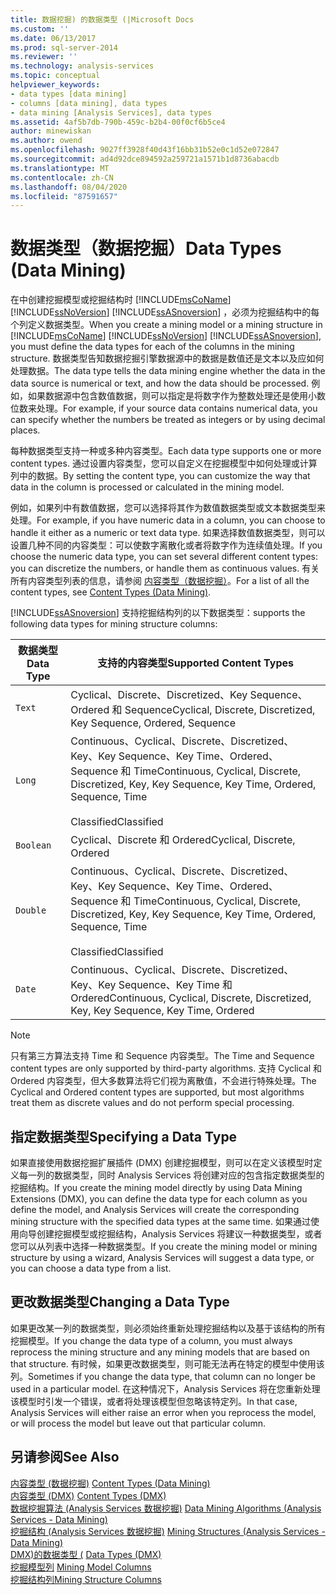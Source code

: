 ```yaml
---
title: 数据挖掘) 的数据类型 (|Microsoft Docs
ms.custom: ''
ms.date: 06/13/2017
ms.prod: sql-server-2014
ms.reviewer: ''
ms.technology: analysis-services
ms.topic: conceptual
helpviewer_keywords:
- data types [data mining]
- columns [data mining], data types
- data mining [Analysis Services], data types
ms.assetid: 4af5b7db-790b-459c-b2b4-00f0cf6b5ce4
author: minewiskan
ms.author: owend
ms.openlocfilehash: 9027ff3928f40d43f16bb31b52e0c1d52e072847
ms.sourcegitcommit: ad4d92dce894592a259721a1571b1d8736abacdb
ms.translationtype: MT
ms.contentlocale: zh-CN
ms.lasthandoff: 08/04/2020
ms.locfileid: "87591657"
---
```

# <a name="data-types-data-mining"></a><span data-ttu-id="3c01c-102">数据类型（数据挖掘）</span><span class="sxs-lookup"><span data-stu-id="3c01c-102">Data Types (Data Mining)</span></span>
  <span data-ttu-id="3c01c-103">在中创建挖掘模型或挖掘结构时 [!INCLUDE[msCoName](../../includes/msconame-md.md)] [!INCLUDE[ssNoVersion](../../includes/ssnoversion-md.md)] [!INCLUDE[ssASnoversion](../../includes/ssasnoversion-md.md)] ，必须为挖掘结构中的每个列定义数据类型。</span><span class="sxs-lookup"><span data-stu-id="3c01c-103">When you create a mining model or a mining structure in [!INCLUDE[msCoName](../../includes/msconame-md.md)] [!INCLUDE[ssNoVersion](../../includes/ssnoversion-md.md)] [!INCLUDE[ssASnoversion](../../includes/ssasnoversion-md.md)], you must define the data types for each of the columns in the mining structure.</span></span> <span data-ttu-id="3c01c-104">数据类型告知数据挖掘引擎数据源中的数据是数值还是文本以及应如何处理数据。</span><span class="sxs-lookup"><span data-stu-id="3c01c-104">The data type tells the data mining engine whether the data in the data source is numerical or text, and how the data should be processed.</span></span> <span data-ttu-id="3c01c-105">例如，如果数据源中包含数值数据，则可以指定是将数字作为整数处理还是使用小数位数来处理。</span><span class="sxs-lookup"><span data-stu-id="3c01c-105">For example, if your source data contains numerical data, you can specify whether the numbers be treated as integers or by using decimal places.</span></span>  
  
 <span data-ttu-id="3c01c-106">每种数据类型支持一种或多种内容类型。</span><span class="sxs-lookup"><span data-stu-id="3c01c-106">Each data type supports one or more content types.</span></span> <span data-ttu-id="3c01c-107">通过设置内容类型，您可以自定义在挖掘模型中如何处理或计算列中的数据。</span><span class="sxs-lookup"><span data-stu-id="3c01c-107">By setting the content type, you can customize the way that data in the column is processed or calculated in the mining model.</span></span>  
  
 <span data-ttu-id="3c01c-108">例如，如果列中有数值数据，您可以选择将其作为数值数据类型或文本数据类型来处理。</span><span class="sxs-lookup"><span data-stu-id="3c01c-108">For example, if you have numeric data in a column, you can choose to handle it either as a numeric or text data type.</span></span> <span data-ttu-id="3c01c-109">如果选择数值数据类型，则可以设置几种不同的内容类型：可以使数字离散化或者将数字作为连续值处理。</span><span class="sxs-lookup"><span data-stu-id="3c01c-109">If you choose the numeric data type, you can set several different content types: you can discretize the numbers, or handle them as continuous values.</span></span> <span data-ttu-id="3c01c-110">有关所有内容类型列表的信息，请参阅 [内容类型（数据挖掘）](content-types-data-mining.md)。</span><span class="sxs-lookup"><span data-stu-id="3c01c-110">For a list of all the content types, see [Content Types &#40;Data Mining&#41;](content-types-data-mining.md).</span></span>  
  
 [!INCLUDE[ssASnoversion](../../includes/ssasnoversion-md.md)] <span data-ttu-id="3c01c-111">支持挖掘结构列的以下数据类型：</span><span class="sxs-lookup"><span data-stu-id="3c01c-111">supports the following data types for mining structure columns:</span></span>  
  
|<span data-ttu-id="3c01c-112">数据类型</span><span class="sxs-lookup"><span data-stu-id="3c01c-112">Data Type</span></span>|<span data-ttu-id="3c01c-113">支持的内容类型</span><span class="sxs-lookup"><span data-stu-id="3c01c-113">Supported Content Types</span></span>|  
|---------------|-----------------------------|  
|`Text`|<span data-ttu-id="3c01c-114">Cyclical、Discrete、Discretized、Key Sequence、Ordered 和 Sequence</span><span class="sxs-lookup"><span data-stu-id="3c01c-114">Cyclical, Discrete, Discretized, Key Sequence, Ordered, Sequence</span></span>|  
|`Long`|<span data-ttu-id="3c01c-115">Continuous、Cyclical、Discrete、Discretized、Key、Key Sequence、Key Time、Ordered、Sequence 和 Time</span><span class="sxs-lookup"><span data-stu-id="3c01c-115">Continuous, Cyclical, Discrete, Discretized, Key, Key Sequence, Key Time, Ordered, Sequence, Time</span></span><br /><br /> <span data-ttu-id="3c01c-116">Classified</span><span class="sxs-lookup"><span data-stu-id="3c01c-116">Classified</span></span>|  
|`Boolean`|<span data-ttu-id="3c01c-117">Cyclical、Discrete 和 Ordered</span><span class="sxs-lookup"><span data-stu-id="3c01c-117">Cyclical, Discrete, Ordered</span></span>|  
|`Double`|<span data-ttu-id="3c01c-118">Continuous、Cyclical、Discrete、Discretized、Key、Key Sequence、Key Time、Ordered、Sequence 和 Time</span><span class="sxs-lookup"><span data-stu-id="3c01c-118">Continuous, Cyclical, Discrete, Discretized, Key, Key Sequence, Key Time, Ordered, Sequence, Time</span></span><br /><br /> <span data-ttu-id="3c01c-119">Classified</span><span class="sxs-lookup"><span data-stu-id="3c01c-119">Classified</span></span>|  
|`Date`|<span data-ttu-id="3c01c-120">Continuous、Cyclical、Discrete、Discretized、Key、Key Sequence、Key Time 和 Ordered</span><span class="sxs-lookup"><span data-stu-id="3c01c-120">Continuous, Cyclical, Discrete, Discretized, Key, Key Sequence, Key Time, Ordered</span></span>|  
  
> [!NOTE]  
>  <span data-ttu-id="3c01c-121">只有第三方算法支持 Time 和 Sequence 内容类型。</span><span class="sxs-lookup"><span data-stu-id="3c01c-121">The Time and Sequence content types are only supported by third-party algorithms.</span></span> <span data-ttu-id="3c01c-122">支持 Cyclical 和 Ordered 内容类型，但大多数算法将它们视为离散值，不会进行特殊处理。</span><span class="sxs-lookup"><span data-stu-id="3c01c-122">The Cyclical and Ordered content types are supported, but most algorithms treat them as discrete values and do not perform special processing.</span></span>  
  
## <a name="specifying-a-data-type"></a><span data-ttu-id="3c01c-123">指定数据类型</span><span class="sxs-lookup"><span data-stu-id="3c01c-123">Specifying a Data Type</span></span>  
 <span data-ttu-id="3c01c-124">如果直接使用数据挖掘扩展插件 (DMX) 创建挖掘模型，则可以在定义该模型时定义每一列的数据类型，同时 Analysis Services 将创建对应的包含指定数据类型的挖掘结构。</span><span class="sxs-lookup"><span data-stu-id="3c01c-124">If you create the mining model directly by using Data Mining Extensions (DMX), you can define the data type for each column as you define the model, and Analysis Services will create the corresponding mining structure with the specified data types at the same time.</span></span> <span data-ttu-id="3c01c-125">如果通过使用向导创建挖掘模型或挖掘结构，Analysis Services 将建议一种数据类型，或者您可以从列表中选择一种数据类型。</span><span class="sxs-lookup"><span data-stu-id="3c01c-125">If you create the mining model or mining structure by using a wizard, Analysis Services will suggest a data type, or you can choose a data type from a list.</span></span>  
  
## <a name="changing-a-data-type"></a><span data-ttu-id="3c01c-126">更改数据类型</span><span class="sxs-lookup"><span data-stu-id="3c01c-126">Changing a Data Type</span></span>  
 <span data-ttu-id="3c01c-127">如果更改某一列的数据类型，则必须始终重新处理挖掘结构以及基于该结构的所有挖掘模型。</span><span class="sxs-lookup"><span data-stu-id="3c01c-127">If you change the data type of a column, you must always reprocess the mining structure and any mining models that are based on that structure.</span></span> <span data-ttu-id="3c01c-128">有时候，如果更改数据类型，则可能无法再在特定的模型中使用该列。</span><span class="sxs-lookup"><span data-stu-id="3c01c-128">Sometimes if you change the data type, that column can no longer be used in a particular model.</span></span> <span data-ttu-id="3c01c-129">在这种情况下，Analysis Services 将在您重新处理该模型时引发一个错误，或者将处理该模型但忽略该特定列。</span><span class="sxs-lookup"><span data-stu-id="3c01c-129">In that case, Analysis Services will either raise an error when you reprocess the model, or will process the model but leave out that particular column.</span></span>  
  
## <a name="see-also"></a><span data-ttu-id="3c01c-130">另请参阅</span><span class="sxs-lookup"><span data-stu-id="3c01c-130">See Also</span></span>  
 <span data-ttu-id="3c01c-131">[内容类型 &#40;数据挖掘&#41;](content-types-data-mining.md) </span><span class="sxs-lookup"><span data-stu-id="3c01c-131">[Content Types &#40;Data Mining&#41;](content-types-data-mining.md) </span></span>  
 <span data-ttu-id="3c01c-132">[内容类型 &#40;DMX&#41;](/sql/dmx/content-types-dmx) </span><span class="sxs-lookup"><span data-stu-id="3c01c-132">[Content Types &#40;DMX&#41;](/sql/dmx/content-types-dmx) </span></span>  
 <span data-ttu-id="3c01c-133">[数据挖掘算法 &#40;Analysis Services 数据挖掘&#41;](data-mining-algorithms-analysis-services-data-mining.md) </span><span class="sxs-lookup"><span data-stu-id="3c01c-133">[Data Mining Algorithms &#40;Analysis Services - Data Mining&#41;](data-mining-algorithms-analysis-services-data-mining.md) </span></span>  
 <span data-ttu-id="3c01c-134">[挖掘结构 &#40;Analysis Services 数据挖掘&#41;](mining-structures-analysis-services-data-mining.md) </span><span class="sxs-lookup"><span data-stu-id="3c01c-134">[Mining Structures &#40;Analysis Services - Data Mining&#41;](mining-structures-analysis-services-data-mining.md) </span></span>  
 <span data-ttu-id="3c01c-135">[DMX&#41;的数据类型 &#40;](/sql/dmx/data-types-dmx) </span><span class="sxs-lookup"><span data-stu-id="3c01c-135">[Data Types &#40;DMX&#41;](/sql/dmx/data-types-dmx) </span></span>  
 <span data-ttu-id="3c01c-136">[挖掘模型列](mining-model-columns.md) </span><span class="sxs-lookup"><span data-stu-id="3c01c-136">[Mining Model Columns](mining-model-columns.md) </span></span>  
 [<span data-ttu-id="3c01c-137">挖掘结构列</span><span class="sxs-lookup"><span data-stu-id="3c01c-137">Mining Structure Columns</span></span>](mining-structure-columns.md)  
  
  
